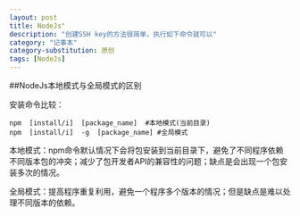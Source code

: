 ```yaml
---
layout: post
title: NodeJs"
description: "创建SSH key的方法很简单，执行如下命令就可以"
category: "记事本"
category-substitution: 原创
tags: [NodeJs]
---
```



##NodeJs本地模式与全局模式的区别

安装命令比较：

    npm  [install/i]  [package_name]  #本地模式(当前目录)
    npm  [install/i]  -g  [package_name] #全局模式

本地模式：npm命令默认情况下会将包安装到当前目录下，避免了不同程序依赖不同版本包的冲突；减少了包开发者API的兼容性的问题；缺点是会出现一个包安装多次的情况。

全局模式：提高程序重复利用，避免一个程序多个版本的情况；但是缺点是难以处理不同版本的依赖。